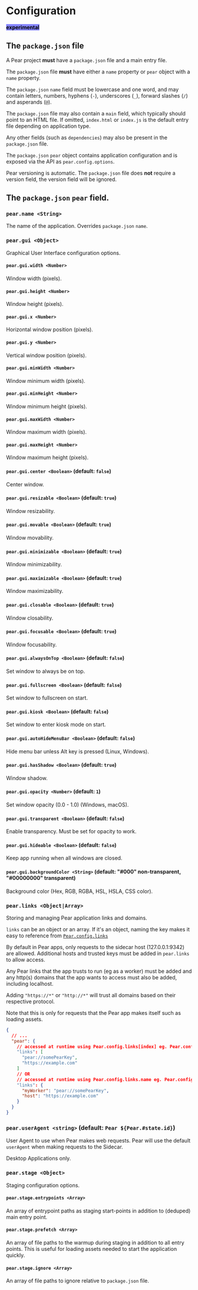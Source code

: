 # Configuration

<mark style="background-color: #8484ff;">**experimental**</mark>

## The `package.json` file

A Pear project **must** have a `package.json` file and a main entry file.

The `package.json` file **must** have either a `name` property or `pear` object with a `name` property.

The `package.json` `name` field must be lowercase and one word, and may contain letters, numbers, hyphens (`-`), underscores (`_`), forward slashes (`/`) and asperands (`@`).

The `package.json` file may also contain a `main` field, which typically should point to an HTML file. If omitted, `index.html` or `index.js` is the default entry file depending on application type.

Any other fields (such as `dependencies`) may also be present in the `package.json` file.

The `package.json` `pear` object contains application configuration and is exposed via the API as `pear.config.options`.

Pear versioning is automatic. The `package.json` file does **not** require a version field, the version field will be ignored.

## The `package.json` `pear` field.

### `pear.name <String>`

The name of the application. Overrides `package.json` `name`.

### `pear.gui <Object>`

Graphical User Interface configuration options.

#### `pear.gui.width <Number>`

Window width (pixels).

#### `pear.gui.height <Number>`

Window height (pixels).

#### `pear.gui.x <Number>`

Horizontal window position (pixels).

#### `pear.gui.y <Number>`

Vertical window position (pixels).

#### `pear.gui.minWidth <Number>`

Window minimum width (pixels).

#### `pear.gui.minHeight <Number>`

Window minimum height (pixels).

#### `pear.gui.maxWidth <Number>`

Window maximum width (pixels).

#### `pear.gui.maxHeight <Number>`

Window maximum height (pixels).

#### `pear.gui.center <Boolean>` (default: `false`)

Center window.

#### `pear.gui.resizable <Boolean>` (default: `true`)

Window resizability.

#### `pear.gui.movable <Boolean>` (default: `true`)

Window movability.

#### `pear.gui.minimizable <Boolean>` (default: `true`)

Window minimizability.

#### `pear.gui.maximizable <Boolean>` (default: `true`)

Window maximizability.

#### `pear.gui.closable <Boolean>` (default: `true`)

Window closability.

#### `pear.gui.focusable <Boolean>` (default: `true`)

Window focusability.

#### `pear.gui.alwaysOnTop <Boolean>` (default: `false`)

Set window to always be on top.

#### `pear.gui.fullscreen <Boolean>` (default: `false`)

Set window to fullscreen on start.

#### `pear.gui.kiosk <Boolean>` (default: `false`)

Set window to enter kiosk mode on start.

#### `pear.gui.autoHideMenuBar <Boolean>` (default: `false`)

Hide menu bar unless Alt key is pressed (Linux, Windows).

#### `pear.gui.hasShadow <Boolean>` (default: `true`)

Window shadow.

#### `pear.gui.opacity <Number>` (default: `1`)

Set window opacity (0.0 - 1.0) (Windows, macOS).

#### `pear.gui.transparent <Boolean>` (default: `false`)

Enable transparency. Must be set for opacity to work.

#### `pear.gui.hideable <Boolean>` (default: `false`)

Keep app running when all windows are closed.

#### `pear.gui.backgroundColor <String>` (default: "#000" non-transparent, "#00000000" transparent)

Background color (Hex, RGB, RGBA, HSL, HSLA, CSS color).

###  `pear.links <Object|Array>` 

Storing and managing Pear application links and domains.

`links` can be an object or an array. If it's an object, naming the key makes it easy to reference from [`Pear.config.links`](./api.md#pearconfiglinks-objectarray)

By default in Pear apps, only requests to the sidecar host (127.0.0.1:9342) are allowed. Additional hosts and trusted keys must be added in `pear.links` to allow access.

Any Pear links that the app trusts to run (eg as a worker) must be added and any http(s) domains that the app wants to access must also be added, including localhost.

Adding `"https://*"` or `"http://*"` will trust all domains based on their respective protocol.

Note that this is only for requests that the Pear app makes itself such as loading assets.

```json
{
  // ...
  "pear": {
    // accessed at runtime using Pear.config.links[index] eg. Pear.config.links[0] for pear://somePearKey
    "links": [ 
      "pear://somePearKey", 
      "https://example.com" 
    ]
    // OR
    // accessed at runtime using Pear.config.links.name eg. Pear.config.links.myWorker for myWorker
    "links": {
      "myWorker": "pear://somePearKey",
      "host": "https://example.com"
    }
  }
}
```

### `pear.userAgent <string>` (default: `Pear ${Pear.#state.id}`)

User Agent to use when Pear makes web requests. Pear will use the default `userAgent` when making requests to the Sidecar.

Desktop Applications only.

### `pear.stage <Object>`

Staging configuration options.

#### `pear.stage.entrypoints <Array>`

An array of entrypoint paths as staging start-points in addition to (deduped) main entry point.

#### `pear.stage.prefetch <Array>`

An array of file paths to the warmup during staging in addition to all entry points. This is useful for loading assets needed to start the application quickly.

#### `pear.stage.ignore <Array>`

An array of file paths to ignore relative to `package.json` file.
